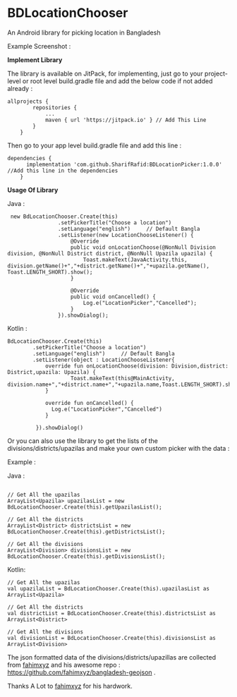 # BDLocationChooser
 An Android library for picking location in Bangladesh
 
 
 Example Screenshot : 



**Implement Library** 

The library is available on JitPack, for implementing, just go to your project-level
or root level build.gradle file and add the below code if not added already :

```
allprojects {
		repositories {
			...
			maven { url 'https://jitpack.io' } // Add This Line
		}
	}
```
 
 Then go to your app level build.gradle file and add this line : 
```
dependencies {
	  implementation 'com.github.SharifRafid:BDLocationPicker:1.0.0' //Add this line in the dependencies
	}
```

**Usage Of Library**

Java : 
```
 new BdLocationChooser.Create(this)
                .setPickerTitle("Choose a location")
                .setLanguage("english")     // Default Bangla
                .setListener(new LocationChooseListener() {
                    @Override
                    public void onLocationChoose(@NonNull Division division, @NonNull District district, @NonNull Upazila upazila) {
                        Toast.makeText(JavaActivity.this, division.getName()+","+district.getName()+","+upazila.getName(), Toast.LENGTH_SHORT).show();
                    }

                    @Override
                    public void onCancelled() {
                        Log.e("LocationPicker","Cancelled");
                    }
                }).showDialog();
```
Kotlin : 
```
BdLocationChooser.Create(this)
        .setPickerTitle("Choose a location")
        .setLanguage("english")     // Default Bangla
        .setListener(object : LocationChooseListener{
            override fun onLocationChoose(division: Division,district: District,upazila: Upazila) {
                    Toast.makeText(this@MainActivity, division.name+","+district.name+","+upazila.name,Toast.LENGTH_SHORT).show()
            }

            override fun onCancelled() {
              Log.e("LocationPicker","Cancelled")
            }

         }).showDialog()
```

Or you can also use the library to get the lists of the divisions/districts/upazilas 
and make your own custom picker with the data :

Example : 

Java : 
```

// Get All the upazilas
ArrayList<Upazila> upazilasList = new BdLocationChooser.Create(this).getUpazilasList();

// Get All the districts
ArrayList<District> districtsList = new BdLocationChooser.Create(this).getDistrictsList();

// Get All the divisions
ArrayList<Division> divisionsList = new BdLocationChooser.Create(this).getDivisionsList();
```

Kotlin:
```
// Get All the upazilas
val upazilaList = BdLocationChooser.Create(this).upazilasList as ArrayList<Upazila>

// Get All the districts
val districtList = BdLocationChooser.Create(this).districtsList as ArrayList<District>

// Get All the divisions
val divisionList = BdLocationChooser.Create(this).divisionsList as ArrayList<Division>
```

The json formatted data of the divisions/districts/upazillas are collected from [fahimxyz](https://github.com/fahimxyz) and his awesome repo : https://github.com/fahimxyz/bangladesh-geojson .

Thanks A Lot to [fahimxyz](https://github.com/fahimxyz) for his hardwork.

